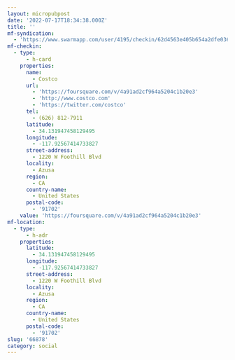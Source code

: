 ```yaml
---
layout: micropubpost
date: '2022-07-17T18:34:38.000Z'
title: ''
mf-syndication:
  - 'https://www.swarmapp.com/user/4195/checkin/62d4563e405b654a2dfe0361'
mf-checkin:
  - type:
      - h-card
    properties:
      name:
        - Costco
      url:
        - 'https://foursquare.com/v/4a91ad2cf964a5204c1b20e3'
        - 'http://www.costco.com'
        - 'https://twitter.com/costco'
      tel:
        - (626) 812-7911
      latitude:
        - 34.131947458129495
      longitude:
        - -117.92567414733827
      street-address:
        - 1220 W Foothill Blvd
      locality:
        - Azusa
      region:
        - CA
      country-name:
        - United States
      postal-code:
        - '91702'
    value: 'https://foursquare.com/v/4a91ad2cf964a5204c1b20e3'
mf-location:
  - type:
      - h-adr
    properties:
      latitude:
        - 34.131947458129495
      longitude:
        - -117.92567414733827
      street-address:
        - 1220 W Foothill Blvd
      locality:
        - Azusa
      region:
        - CA
      country-name:
        - United States
      postal-code:
        - '91702'
slug: '66878'
category: social
---
```


